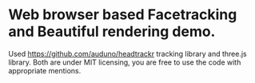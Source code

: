 # Web browser based Facetracking and Beautiful rendering demo.

Used https://github.com/auduno/headtrackr tracking library and three.js library. Both are under MIT licensing, you are free to use the code with appropriate mentions.
